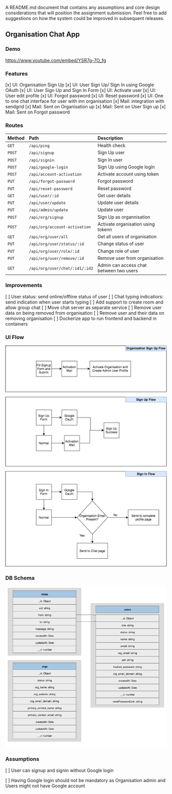 A README.md document that contains any assumptions and core design considerations that will
position the assignment submission. Feel free to add suggestions on how the system could be
improved in subsequent releases.

## Organisation Chat App

### Demo

https://www.youtube.com/embed/YSR7g-7O_fg

### Features

[x] UI: Organisation Sign Up
[x] UI: User Sign Up/ Sign In using Google OAuth
[x] UI: User Sign Up and Sign In Form
[x] UI: Activate user
[x] UI: User edit profile
[x] UI: Forgot password
[x] UI: Reset password
[x] UI: One to one chat interface for user with inn organisation
[x] Mail: integration with sendgrid
[x] Mail: Sent on Organisation up
[x] Mail: Sent on User Sign up
[x] Mail: Sent on Forgot password

### Routes

| Method | Path                           | Description                             |
| :----- | :----------------------------- | :-------------------------------------- |
| `GET`  | `/api/ping`                    | Health check                            |
| `POST` | `/api/signup`                  | Sign Up user                            |
| `POST` | `/api/signin`                  | Sign In user                            |
| `POST` | `/api/google-login`            | Sign Up using Google login              |
| `POST` | `/api/account-activation`      | Activate account using token            |
| `PUT`  | `/api/forgot-password`         | Forgot password                         |
| `PUT`  | `/api/reset-password`          | Reset password                          |
| `GET`  | `/api/user/:id`                | Get user details                        |
| `PUT`  | `/api/user/update`             | Update user details                     |
| `PUT`  | `/api/admin/update`            | Update user                             |
| `POST` | `/api/org/signup`              | Sign Up as organnisation                |
| `POST` | `/api/org/account-activation`  | Activate organisation using tokenn      |
| `GET`  | `/api/org/user/all`            | Get all users of organisation           |
| `PUT`  | `/api/org/user/status/:id`     | Change status of user                   |
| `PUT`  | `/api/org/user/role/:id`       | Change role of user                     |
| `PUT`  | `/api/org/user/remove/:id`     | Remove user from organisation           |
| `GET`  | `/api/org/user/chat/:id1/:id2` | Admin can access chat between two users |

### Improvements

[ ] User status: send online/offline status of user
[ ] Chat typing indicatiors: send indication when user starts typing
[ ] Add support to create room and allow group chat
[ ] Move chat server as separate service
[ ] Remove user data on being removed from organisation
[ ] Remove user and their data on removing organisation
[ ] Dockerize app to run frontend and backend in containers

### UI Flow

![UI Flow](ui-flow.png)

### DB Schema

![DB Schema](schema.png)

### Assumptions

[ ] User can signup and signin without Google login

[ ] Having Google login should not be mandatory as Organisation admin and Users might not have Google account
